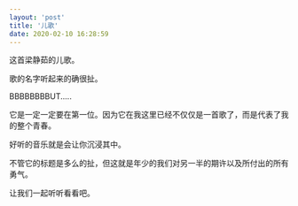 ```yaml
---
layout: 'post'
title: '儿歌'
date: 2020-02-10 16:28:59
---
```


这首梁静茹的儿歌。</p>
<p>歌的名字听起来的确很扯。</p>
<p>BBBBBBBBUT.....</p>
<p>它是一定一定要在第一位。因为它在我这里已经不仅仅是一首歌了，而是代表了我的整个青春。&nbsp;</p>
<p>好听的音乐就是会让你沉浸其中。</p>
<p>不管它的标题是多么的扯，但这就是年少的我们对另一半的期许以及所付出的所有勇气。</p>
<p>让我们一起听听看看吧。
